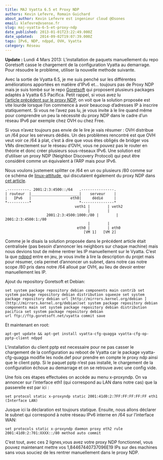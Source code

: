 ```yaml
---
title: MAJ Vyatta 6.5 et Proxy NDP
authors: Kevin Lefevre, Romain Guichard
about_author: Kevin Lefevre est ingenieur cloud @Osones
email: klefevre@vsense.fr
slug: maj-vyatta-6-5-et-proxy-ndp
date_published: 2013-01-01T23:22:49.000Z
date_updated:   2014-09-02T19:07:39.000Z
tags: IPv6, NDP, ndppd, OVH, Vyatta
category: Réseau
---
```



**Update :** Lundi 4 Mars 2013: L’installation de paquets manuellement du repo Goretsoft casse le chargement de la configuration Vyatta au demarrage. Pour résoudre le problème, utiliser la nouvelle methode suivante.

Avec la sortie de Vyatta 6.5, je me suis penché sur les différentes améliorations apportées en matière d’IPv6 et… toujours pas de Proxy NDP mais je suis tombé sur le repo [Goretsoft](ftp://213.41.245.21/vyatta/dists/pacifica/main/index.html "Goretsoft Repo") qui proposent plusieurs packages adaptés à Vyatta 6.5 Pacifica. Petit rappel, si vous avez lu [l’article précédent sur le proxy NDP](http://blog.vsense.fr/configuration-et-routage-son-score-ipv6-ovh-avec-vyatta/ "Configuration et routage de son scope IPv6 avec Vyatta"), on voit que la solution proposée est vite lourde lorsque l’on commence à avoir beaucoup d’adresses IP à inscrire statiquement. Si vous ne l’avez pas lu, je vous invite à le lire quand même pour comprendre un peu la nécessité du proxy NDP dans le cadre d’un réseau IPv6 par exemple chez OVH ou chez Free.

Si vous n’avez toujours pas envie de le lire je vais résumer : OVH distribue un /64 pour les serveurs dédiés. Un des problèmes rencontré est que OVH veut voir ce /64 à plat, c’est à dire que vous êtes obligés de bridger vos VMs directement sur le réseau d’OVH, vous ne pouvez pas le router en théorie et donc créer plusieurs sous-réseaux IPv6. Une solution est d’utiliser un proxy NDP (Neighbor Discovery Protocol) qui peut être considéré comme un équivalent à l’ARP mais pour IPv6.

Nous voulons justement splitter ce /64 en un ou plusieurs /80 comme sur ce schéma de [linux-attitude ](http://linux-attitude.fr/ "LA") qui discutaient également du proxy NDP dans [cet article](http://linux-attitude.fr/post/proxy-ndp-ipv6).
```
.----------. 2001:2:3:4500::/64   .---------------.
| routeur  |______________________|    serveur    |
|   IPv6   |                  eth0|     dédié     |
*----------*                      *---------------*
                                veth1 |        | veth2
                                      |        |
                   2001:2:3:4500:1000:/80 |        | 2001:2:3:4500:1:/80
                                      |        |
                                 eth0 |        | eth0
                                    [VM 1]   [VM 2]
```

Comme je le disais la solution proposée dans le précédent article était centralisée (pas besoin d’annoncer les neighbors sur chaque machine) mais nous devions tout de même rentrer les IP manuellement sur le Vyatta. C’est la que [ndppd](http://priv.nu/projects/ndppd/ "ndppd") entre en jeu, je vous invite à lire la description du projet mais pour résumer, cela permet d’annoncer un subnet, dans notre cas notre scope /80 pris dans notre /64 alloué par OVH, au lieu de devoir entrer manuellement les IP.

Ajout du repository Goretsoft et Debian:

```
set system package repository debian components main contrib set system package repository debian distribution squeeze set system package repository debian url [http://mirrors.kernel.org/debian ](http://mirrors.kernel.org/debian)set system package repository debian components main set system package repository debian distribution pacifica set system package repository debian url ftp://ftp.goretsoft.net/vyatta commit save
```
Et maintenant en root:

`apt-get update && apt-get install vyatta-cfg-quagga vyatta-cfg-op-pptp-client ndppd`

L’installation du client pptp est necessaire pour ne pas casser le chargement de la configuration au reboot de Vyatta car le package vyatta-cfg-quagga modifie les node.def pour prendre en compte le proxy ndp ainsi que le client pptp. Si le paquet pptp n’est pas installé, le chargement de la configuration échoue au demarrage et on se retrouve avec une config vide.

Une fois ces étapes effectuées on accède au menu x-proxyndp. On va annoncer sur l’interface eth1 (qui correspond au LAN dans notre cas) que la passerelle est par ici :

`set protocol static x-proxyndp static 2001:41d0:2:7FF:FF:FF:FF:FF eth1 (Interface LAN)`

Jusque ici la déclaration est toujours statique. Ensuite, nous allons déclarer le subnet qui correspond à notre réseau IPv6 interne en /64 sur l’interface WAN:

`set protocols static x-proxyndp daemon proxy eth2 rule 2001:41d0:2:701:XXXX::/80 method auto commit`

C’est tout, avec ces 2 lignes,vous avez votre proxy NDP fonctionnel, vous pouvez maintenant mettre vos 1,84467440737096E19 IPs sur des machines sans vous souciez de les rentrer manuellement dans le proxy NDP.
